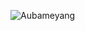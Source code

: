![Aubameyang](https://www.thesun.co.uk/wp-content/uploads/2019/03/NINTCHDBPICT000476021431-e1552599882575.jpg)
